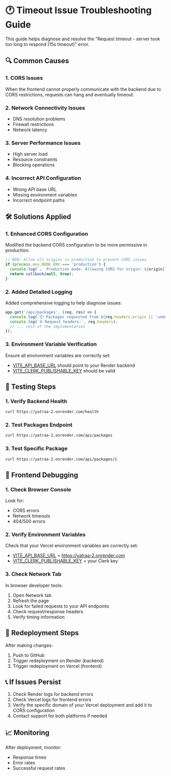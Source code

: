 # 🕐 Timeout Issue Troubleshooting Guide

This guide helps diagnose and resolve the "Request timeout - server took too long to respond (15s timeout)" error.

## 🔍 Common Causes

### 1. CORS Issues
When the frontend cannot properly communicate with the backend due to CORS restrictions, requests can hang and eventually timeout.

### 2. Network Connectivity Issues
- DNS resolution problems
- Firewall restrictions
- Network latency

### 3. Server Performance Issues
- High server load
- Resource constraints
- Blocking operations

### 4. Incorrect API Configuration
- Wrong API base URL
- Missing environment variables
- Incorrect endpoint paths

## 🛠️ Solutions Applied

### 1. Enhanced CORS Configuration
Modified the backend CORS configuration to be more permissive in production:

```javascript
// NEW: Allow all origins in production to prevent CORS issues
if (process.env.NODE_ENV === 'production') {
  console.log(`⚠️  Production mode: Allowing CORS for origin: ${origin}`);
  return callback(null, true);
}
```

### 2. Added Detailed Logging
Added comprehensive logging to help diagnose issues:

```javascript
app.get('/api/packages', (req, res) => {
  console.log(`📦 Packages requested from ${req.headers.origin || 'unknown origin'}`);
  console.log(`🌐 Request headers:`, req.headers);
  // ... rest of the implementation
});
```

### 3. Environment Variable Verification
Ensure all environment variables are correctly set:
- [VITE_API_BASE_URL](file:///C:/Users/suhan/yatraa/.env.example#L12-L12) should point to your Render backend
- [VITE_CLERK_PUBLISHABLE_KEY](file:///C:/Users/suhan/yatraa/vercel.env#L4-L4) should be valid

## 🧪 Testing Steps

### 1. Verify Backend Health
```bash
curl https://yatraa-2.onrender.com/health
```

### 2. Test Packages Endpoint
```bash
curl https://yatraa-2.onrender.com/api/packages
```

### 3. Test Specific Package
```bash
curl https://yatraa-2.onrender.com/api/packages/1
```

## 🔧 Frontend Debugging

### 1. Check Browser Console
Look for:
- CORS errors
- Network timeouts
- 404/500 errors

### 2. Verify Environment Variables
Check that your Vercel environment variables are correctly set:
- [VITE_API_BASE_URL](file:///C:/Users/suhan/yatraa/.env.example#L12-L12) = https://yatraa-2.onrender.com
- [VITE_CLERK_PUBLISHABLE_KEY](file:///C:/Users/suhan/yatraa/vercel.env#L4-L4) = your Clerk key

### 3. Check Network Tab
In browser developer tools:
1. Open Network tab
2. Refresh the page
3. Look for failed requests to your API endpoints
4. Check request/response headers
5. Verify timing information

## 🔄 Redeployment Steps

After making changes:

1. Push to GitHub
2. Trigger redeployment on Render (backend)
3. Trigger redeployment on Vercel (frontend)

## 📞 If Issues Persist

1. Check Render logs for backend errors
2. Check Vercel logs for frontend errors
3. Verify the specific domain of your Vercel deployment and add it to CORS configuration
4. Contact support for both platforms if needed

## 📈 Monitoring

After deployment, monitor:
- Response times
- Error rates
- Successful request rates